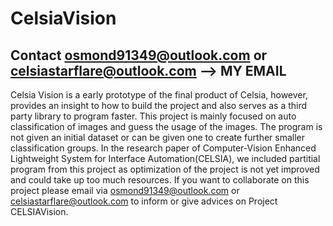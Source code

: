 # CelsiaVision
## Contact osmond91349@outlook.com or celsiastarflare@outlook.com --> MY EMAIL
Celsia Vision is a early prototype of the final product of Celsia, however, provides an insight to how to build the project and also serves as a third party library to program faster. This project is mainly focused on auto classification of images and guess the usage of the images. The program is not given an initial dataset or can be given one to create further smaller classification groups. In the research paper of Computer-Vision Enhanced Lightweight System for Interface Automation(CELSIA), we included partitial program from this project as optimization of the project is not yet improved and could take up too much resources. If you want to collaborate on this project please email via osmond91349@outlook.com or celsiastarflare@outlook.com to inform or give advices on Project CELSIAVision.

